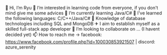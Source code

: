 👋 Hi, I’m Ryu
👀 I’m interested in learning code from everyone, if you don't mind give me some advices
🌱 I’m currently learning Java/C#
📒 I've learned the following languages: C/C++/Java/C#
🔑 Knowledge of database technologies including SQL and MongoDB
✈ I aim to establish myself as a skilled full-stack app developer
💞️ I’m looking to collaborate on ... (I havent decided yet)
📫 How to reach me -> facebook: https://www.facebook.com/profile.php?id=100030853921507 | discord: azure_serenity
